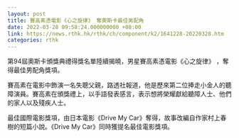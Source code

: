 ```yaml
---
layout: post
title: 賽高素憑電影《心之旋律》 奪奧斯卡最佳男配角
date: 2022-03-28 09:58:24.000000000 +08:00
link: https://news.rthk.hk/rthk/ch/component/k2/1641228-20220328.htm
categories: rthk
---
```


第94屆奧斯卡頒獎典禮得獎名單陸續揭曉，男星賽高素憑電影《心之旋律》 ，奪得最佳男配角獎項。

賽高素在電影中飾演一名失聰父親，路透社報道，他是歷來第二位捧走小金人的聽障演員。賽高素在頒獎禮上，以手語發表感言，表示想將榮耀獻給聽障人士、他們的家人以及殘疾人士。

最佳國際電影獎項，由日本電影《Drive My Car》奪得，故事改編自作家村上春樹的短篇小說。《Drive My Car》同時獲提名最佳電影獎項。
